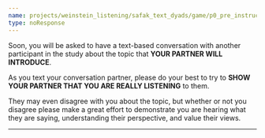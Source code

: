 ```yaml
---
name: projects/weinstein_listening/safak_text_dyads/game/p0_pre_instructions_listener.md
type: noResponse
---
```


Soon, you will be asked to have a text-based conversation with another participant in the study about the topic that **YOUR PARTNER WILL INTRODUCE**.

As you text your conversation partner, please do your best to try to **SHOW YOUR PARTNER THAT YOU ARE REALLY LISTENING** to them.

They may even disagree with you about the topic, but whether or not you disagree please make a great effort to demonstrate you are hearing what they are saying, understanding their perspective, and value their views.

---
